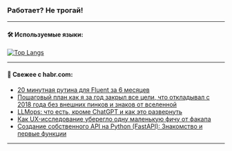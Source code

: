 ### Работает? Не трогай!

---
<!--
#### 🛠️ Technical stack:

![Java](https://img.shields.io/badge/Java-informational?logo=Oracle&style=flat&logoColor=white&color=FF4500)
![Kotlin](https://img.shields.io/badge/Kotlin-informational?logo=Kotlin&style=flat&logoColor=white&color=774D97)
![TS](https://img.shields.io/badge/TypeScript-informational?logo=typeScript&style=flat&logoColor=black&color=017acc)
![Python](https://img.shields.io/badge/Python-informational?logo=Python&style=flat&logoColor=black&color=ffdd54) <br>
![Spring](https://img.shields.io/badge/Spring-informational?logo=Spring&style=flat&logoColor=white&color=6DB33F) 
![SpringBoot](https://img.shields.io/badge/SpringBoot-informational?logo=SpringBoot&style=flat&logoColor=white&color=6DB33F)
![Nest](https://img.shields.io/badge/NestJS-informational?logo=NestJS&style=flat&logoColor=white&color=E0234E) 
![NodeJS](https://img.shields.io/badge/NodeJS-informational?logo=node.js&style=flat&logoColor=white&color=70A760)<br>
![PostgreSQL](https://img.shields.io/badge/PostgreSQL-informational?logo=PostgreSQL&style=flat&logoColor=white&color=DAA520)
![MongoDB](https://img.shields.io/badge/MongoDB-informational?logo=MongoDB&style=flat&logoColor=white&color=870000)
![Apache](https://img.shields.io/badge/Apache-informational?logo=apache&style=flat&logoColor=white&color=f74e28)

___ 
-->

#### 🛠️ Используемые языки:

[![Top Langs](https://github-readme-stats-u2qms2cxw-advtsettinggmailcoms-projects.vercel.app/api/top-langs/?username=zloylis&langs_count=10&hide_title=true&title_color=e6edf3&size_weight=0.5&count_weight=0.5&layout=compact&hide_progress=true&hide_border=true&theme=dracula)](https://github.com/zloylis)

<!---


####  :octocat:&nbsp;&nbsp; Статистика:

![GitHub stats](https://github-readme-stats-u2qms2cxw-advtsettinggmailcoms-projects.vercel.app/api?username=zloylis&show_icons=true&hide_border=true&theme=dracula&title_color=e6edf3&include_all_commits=true&count_private=true&hide_rank=false&hide_title=true&rank_icon=github)
-->
---

#### 💬 Свежее с habr.com:

<!-- BLOG-POST-LIST:START -->
- [20 минутная рутина для Fluent за 6 месяцев](https://habr.com/ru/articles/826236/?utm_source=habrahabr&utm_medium=rss&utm_campaign=826236)
- [Пошаговый план как я за год закрыл все цели, что откладывал с 2018 года без внешних пинков и знаков от вселенной](https://habr.com/ru/articles/826234/?utm_source=habrahabr&utm_medium=rss&utm_campaign=826234)
- [LLMops: что есть, кроме ChatGPT и как это развернуть](https://habr.com/ru/companies/oleg-bunin/articles/821389/?utm_source=habrahabr&utm_medium=rss&utm_campaign=821389)
- [Как UX-исследование уберегло одну маленькую фичу от факапа](https://habr.com/ru/companies/yandex_praktikum/articles/826172/?utm_source=habrahabr&utm_medium=rss&utm_campaign=826172)
- [Создание собственного API на Python &lpar;FastAPI&rpar;: Знакомство и первые функции](https://habr.com/ru/articles/826196/?utm_source=habrahabr&utm_medium=rss&utm_campaign=826196)
<!-- BLOG-POST-LIST:END -->

---
